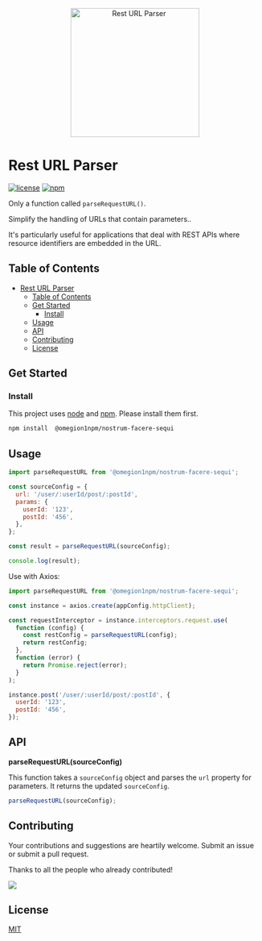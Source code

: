 <p align="center">
  <a href="https://github.com/omegion1npm/nostrum-facere-sequi">
    <img src="./assets/logo.png" width="256" alt="Rest URL Parser" />
  </a>
</p>

# Rest URL Parser

[![license](https://img.shields.io/github/license/omegion1npm/nostrum-facere-sequi)](https://github.com/omegion1npm/nostrum-facere-sequi)
[![npm](https://img.shields.io/npm/v/@omegion1npm/nostrum-facere-sequi)](https://www.npmjs.com/package/@omegion1npm/nostrum-facere-sequi)

Only a function called `parseRequestURL()`. 

Simplify the handling of URLs that contain parameters..

It's particularly useful for applications that deal with REST APIs where resource identifiers are embedded in the URL.

## Table of Contents

- [Rest URL Parser](#rest-url-parser)
  - [Table of Contents](#table-of-contents)
  - [Get Started](#get-started)
    - [Install](#install)
  - [Usage](#usage)
  - [API](#api)
  - [Contributing](#contributing)
  - [License](#license)

## Get Started

### Install

This project uses [node](http://nodejs.org) and [npm](https://npmjs.com). Please install them first.

```sh
npm install  @omegion1npm/nostrum-facere-sequi
```

## Usage

```javascript
import parseRequestURL from '@omegion1npm/nostrum-facere-sequi';

const sourceConfig = {
  url: '/user/:userId/post/:postId',
  params: {
    userId: '123',
    postId: '456',
  },
};

const result = parseRequestURL(sourceConfig);

console.log(result);
```

Use with Axios:

```javascript
import parseRequestURL from '@omegion1npm/nostrum-facere-sequi';

const instance = axios.create(appConfig.httpClient);

const requestInterceptor = instance.interceptors.request.use(
  function (config) {
    const restConfig = parseRequestURL(config);
    return restConfig;
  },
  function (error) {
    return Promise.reject(error);
  }
);

instance.post('/user/:userId/post/:postId', {
  userId: '123',
  postId: '456',
});
```

## API

**parseRequestURL(sourceConfig)**

This function takes a `sourceConfig` object and parses the `url` property for parameters. It returns the updated `sourceConfig`.

```javascript
parseRequestURL(sourceConfig);
```

## Contributing

Your contributions and suggestions are heartily welcome.
Submit an issue or submit a pull request.

Thanks to all the people who already contributed!

<a href="https://github.com/omegion1npm/nostrum-facere-sequi/graphs/contributors">
  <img src="https://contrib.rocks/image?repo=omegion1npm/nostrum-facere-sequi" />
</a>

## License

[MIT](https://opensource.org/licenses/MIT)
